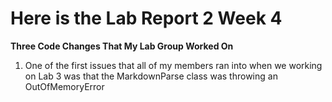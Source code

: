 # Here is the Lab Report 2 Week 4

**Three Code Changes That My Lab Group Worked On**
1. One of the first issues that all of my members ran into when we working on Lab 3 was that the MarkdownParse class was throwing an OutOfMemoryError

